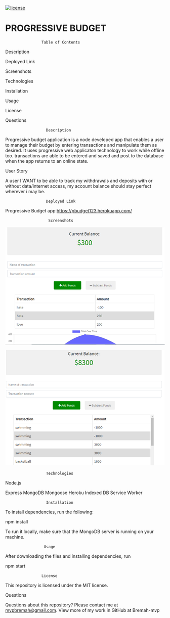 [![license](https://img.shields.io/github/license/DAVFoundation/captain-n3m0.svg?style=flat-square)](https://github.com/DAVFoundation/captain-n3m0/blob/master/LICENSE)

# PROGRESSIVE BUDGET

                    Table of Contents
Description

Deployed Link

Screenshots

Technologies

Installation

Usage

License

Questions

                      Description

Progressive budget application is a node developed app that enables a user to manage their budget by entering transactions and manipulate them as desired. It uses progressive web applicaton technology to work while offline too. transactions are able to be entered and saved and post to the database when the app returns to an online state. 

User Story

A user I WANT to be able to track my withdrawals and deposits with or without data/internet access, my account balance should stay perfect wherever i may be.

                      Deployed Link

Progressive Budget app:https://pbudget123.herokuapp.com/

                       Screenshots 
![online](https://github.com/Bremah-mvp/Progressive-budget/blob/main/public/icons/Screenshot%20online.png)

![offline](https://github.com/Bremah-mvp/Progressive-budget/blob/main/public/icons/Screenshot%20offline.png)


                      Technologies

Node.js

Express
MongoDB
Mongoose
Heroku
Indexed DB
Service Worker

                      Installation

To install dependencies, run the following:

npm install

To run it locally, make sure that the MongoDB server is running on your machine.

                     Usage

After downloading the files and installing dependencies, run

npm start

                    License

This repository is licensed under the MIT license.

Questions

Questions about this repository? Please contact me at mvpbremah@gmail.com. View more of my work in GitHub at Bremah-mvp
